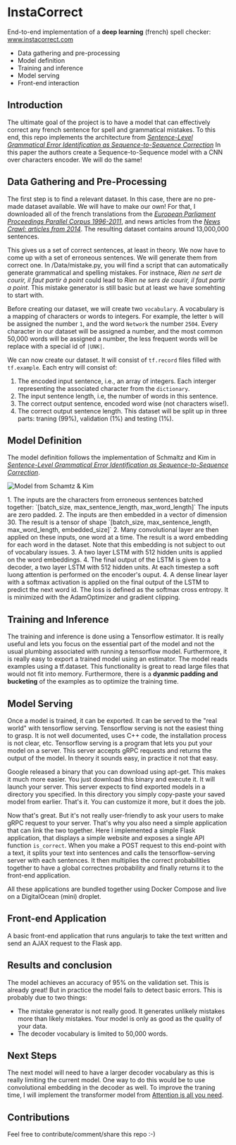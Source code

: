 # InstaCorrect
End-to-end implementation of a **deep learning** (french) spell checker: www.instacorrect.com
* Data gathering and pre-processing
* Model definition
* Training and inference
* Model serving
* Front-end interaction

## Introduction
The ultimate goal of the project is to have a model that can effectively correct any french sentence for spell and grammatical mistakes. To this end, this repo implements the architecture from [*Sentence-Level Grammatical Error Identification as Sequence-to-Sequence Correction*](https://arxiv.org/abs/1604.04677)
In this paper the authors create a Sequence-to-Sequence model with a CNN over characters encoder. We will do the same!

## Data Gathering and Pre-Processing
The first step is to find a relevant dataset. In this case, there are no pre-made dataset available. We will have to make our own! For that, I downloaded all of the french translations from the [*European Parliament Proceedings Parallel Corpus 1996-2011*](http://www.statmt.org/europarl/), and news articles from the [*News Crawl: articles from 2014*](http://www.statmt.org/wmt15/translation-task.html). The resulting dataset contains around 13,000,000 sentences.

This gives us a set of correct sentences, at least in theory. We now have to come up with a set of erroneous sentences. We will generate them from correct one. In /Data/mistake.py, you will find a script that can automatically generate grammatical and spelling mistakes.
For instnace, *Rien ne sert de courir, il faut partir à point* could lead to *Rien ne sers de courir, il faut partir a point*. This mistake generator is still basic but at least we have somehting to start with.

Before creating our dataset, we will create two `vocabulary`. A vocabulary is a mapping of characters or words to integers. For example, the letter `b` will be assigned the number `1`, and the word `Network` the number `2504`. Every character in our dataset will be assigned a number, and the most common 50,000 words will be assigned a number, the less frequent words will be replace with a special id of `|UNK|`.

We can now create our dataset. It will consist of `tf.record` files filled with `tf.example`. Each entry will consist of:
1. The encoded input sentence, i.e., an array of integers. Each interger representing the associated character from the `dictionary`.
2. The input sentence length, i.e, the number of words in this sentence.
3. The correct output sentence, encoded word wise (not characters wise!).
4. The correct output sentence length.
This dataset will be split up in three parts: traning (99%), validation (1%) and testing (1%).

## Model Definition
The model definition follows the implementation of Schmaltz and Kim in [*Sentence-Level Grammatical Error Identification as Sequence-to-Sequence Correction*](https://arxiv.org/abs/1604.04677).
<p>
<img align="center" src="https://github.com/maximedb/instacorrect/blob/master/Misc/model_arch.PNG" alt="Model from Schamtz & Kim">
</p>
1. The inputs are the characters from erroneous sentences batched together: `[batch_size, max_sentence_length, max_word_length]`
   The inputs are zero padded.
2. The inputs are then embedded in a vector of dimension 30. The result is a tensor of shape `[batch_size, max_sentence_length, max_word_length, embedded_size]`
2. Many convolutional layer are then applied on these inputs, one word at a time. The result is a word embedding for each word in the dataset. Note that this embedding is not subject to out of vocabulary issues.
3. A two layer LSTM with 512 hidden units is applied on the word embeddings.
4. The final output of the LSTM is given to a decoder, a two layer LSTM with 512 hidden units. At each timestep a soft luong attention is performed on the encoder's ouput.
4. A dense linear layer with a softmax activation is applied on the final output of the LSTM to predict the next word id.
The loss is defined as the softmax cross entropy. It is minimized with the AdamOptimizer and gradient clipping.

## Training and Inference
The training and inference is done using a Tensorflow estimator. It is really useful and lets you focus on the essential part of the model and not the usual plumbing associated with running a tensorflow model. Furthermore, it is really easy to export a trained model using an estimator. The model reads examples using a tf.dataset. This functionality is great to read large files that would not fit into memory. Furthermore, there is a **dyanmic padding and bucketing** of the examples as to optimize the training time.

## Model Serving
Once a model is trained, it can be exported. It can be served to the "real world" with tensorflow serving. Tensorflow serving is not the easiest thing to grasp. It is not well documented, uses C++ code, the installation process is not clear, etc. Tensorflow serving is a program that lets you put your model on a server. This server accepts gRPC requests and returns the output of the model. In theory it sounds easy, in practice it not that easy.

Google released a binary that you can download using apt-get. This makes it much more easier. You just download this binary and execute it. It will launch your server. This server expects to find exported models in a directory you specified. In this directory you simply copy-paste your saved model from earlier. That's it. You can customize it more, but it does the job.

Now that's great. But it's not really user-friendly to ask your users to make gRPC request to your server. That's why you also need a simple application that can link the two together. Here I implemented a simple Flask application, that displays a simple website and exposes a single API function `is_correct`. When you make a POST request to this end-point with a text, it splits your text into sentences and calls the tensorflow-serving server with each sentences. It then multiplies the correct probabilities together to have a global correctnes probability and finally returns it to the front-end application.

All these applications are bundled together using Docker Compose and live on a DigitalOcean (mini) droplet.

## Front-end Application
A basic front-end application that runs angularjs to take the text written and send an AJAX request to the Flask app.

## Results and conclusion
The model achieves an accuracy of 95% on the validation set. This is already great! But in practice the model fails to detect basic errors. This is probably due to two things:
* The mistake generator is not really good. It generates unlikely mistakes more than likely mistakes. Your model is only as good as the quality of your data.
* The decoder vocabulary is limited to 50,000 words.

## Next Steps
The next model will need to have a larger decoder vocabulary as this is really limiting the current model. One way to do this would be to use convolutional embedding in the decoder as well. To improve the traning time, I will implement the transformer model from [Attention is all you need](https://arxiv.org/abs/1706.03762).

## Contributions
Feel free to contribute/comment/share this repo :-)

